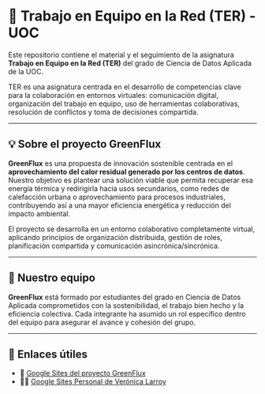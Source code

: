 # 🧠 Trabajo en Equipo en la Red (TER) - UOC

Este repositorio contiene el material y el seguimiento de la asignatura **Trabajo en Equipo en la Red (TER)** del grado de Ciencia de Datos Aplicada de la UOC.

TER es una asignatura centrada en el desarrollo de competencias clave para la colaboración en entornos virtuales: comunicación digital, organización del trabajo en equipo, uso de herramientas colaborativas, resolución de conflictos y toma de decisiones compartida.

---

## 💡 Sobre el proyecto GreenFlux

**GreenFlux** es una propuesta de innovación sostenible centrada en el **aprovechamiento del calor residual generado por los centros de datos**. Nuestro objetivo es plantear una solución viable que permita recuperar esa energía térmica y redirigirla hacia usos secundarios, como redes de calefacción urbana o aprovechamiento para procesos industriales, contribuyendo así a una mayor eficiencia energética y reducción del impacto ambiental.  

El proyecto se desarrolla en un entorno colaborativo completamente virtual, aplicando principios de organización distribuida, gestión de roles, planificación compartida y comunicación asincrónica/sincrónica.

---

## 👥 Nuestro equipo

**GreenFlux** está formado por estudiantes del grado en Ciencia de Datos Aplicada comprometidos con la sostenibilidad, el trabajo bien hecho y la eficiencia colectiva. Cada integrante ha asumido un rol específico dentro del equipo para asegurar el avance y cohesión del grupo.

---

## 🚀 Enlaces útiles

- 📱 [Google Sites del proyecto GreenFlux](https://sites.google.com/uoc.edu/greenflux/home?authuser=1)
- 👩‍💻 [Google Sites Personal de Verónica Larroy](https://sites.google.com/u/1/d/1fRt_4zm-ebP1Pzp2r-9h988OYM8kolzk/p/10s2bs4s90sjecw00VtXt1daq3yS4_WnP/publishview)

